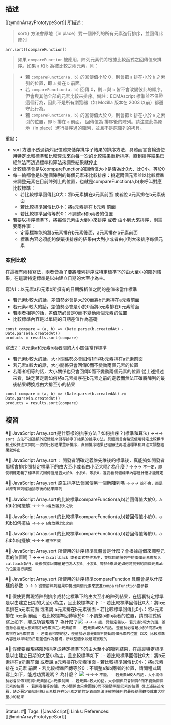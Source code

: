 ## 描述

[[@mdnArrayPrototypeSort]] 所描述：
> sort() 方法會原地（in place）對一個陣列的所有元素進行排序，並回傳此陣列

```
arr.sort([compareFunction])
```


> 如果 `compareFunction` 被應用，陣列元素們將根據比較函式之回傳值來排序。如果 `a` 和 `b` 為被比較之兩元素，則：

> -   若 `compareFunction(a, b)` 的回傳值小於 0，則會把 `a` 排在小於 `b` 之索引的位置，即 `a` 排在 `b` 前面。
> -   若 `compareFunction(a, b)` 回傳 0，則 `a` 與 `b` 皆不會改變彼此的順序，但會與其他全部的元素比較來排序。備註：ECMAscript 標準並不保證這個行為，因此不是所有瀏覽器（如 Mozilla 版本在 2003 以前）都遵守此行為。
> -   若 `compareFunction(a, b)` 的回傳值大於 0，則會把 `b` 排在小於 `a` 之索引的位置，即 `b` 排在 `a` 前面。
> 回傳值為
>  排序後的陣列。請注意此為原地（in place）進行排序過的陣列，並且不是原陣列的拷貝。


重點：
- sort 方法不透過額外記憶體來儲存排序子結果的排序方法，具體而言會輪流使用特定比較標準和比較算法來向每一次的比較結果重新排序，直到排序結果已經無法再透過標準和算法來調整結果就停止
- 比較標準會是以compareFunction的回傳值大小是否為比0大、比0小、等於0
- 每一輪都會是以整個陣列的每個元素來比較排序：挑選兩個元素並以比較標準來調整元素在目前陣列上的位置，也就是compareFunction(a,b)來呼叫對應比較標準：
	- 若比較標準回傳比0大：將b元素排在a元素前面 或者說 a元素排在b元素後面
	- 若比較標準回傳比0小：將a元素排在 b元素 前面
	- 若比較標準回傳等於0：不調整a和b兩者的位置
- 若要以排序標準下，將每個元素由大到小來排序 或者 由小到大來排序，則需要兩件事：
	- 定義標準能夠將a元素排在b元素後面、a元素排在b元素前面
	- 標準內容必須能夠使最後排序的結果由大到小或者由小到大來排序每個元素


### 案例比較
在這裡有兩種寫法，兩者皆為了要將陣列排序成特定標準下的由大至小的陣列結果，在這裏特定標準是以由建立日期的大至小為主。

寫法1：以元素a和元素b所擁有的日期解析值之間的差值來當作標準
- 若元素b較大的話，差值勢必會是大於0而將b元素排在a元素前面
- 若元素a較大的話，差值勢必會是小於0而將a元素排在b元素前面
- 若兩者相等的話，差值勢必會是0而不變動兩個元素的位置
- 比較標準內容是以單純的日期差值作為基礎

```
const compare = (a, b) => (Date.parse(b.createdAt) - Date.parse(a.createdAt))
products = results.sort(compare)
```

寫法2：以元素a和元素b兩者間的大小關係當作標準
- 若元素b較大的話，大小關係勢必會回傳1而將b元素排在a元素前面
- 若元素a較大的話，大小關係只會回傳0而不變動兩個元素的位置
- 若兩者相等的話，大小關係也只會回傳0而不變動兩個元素的位置
從上述描述來看，缺乏著定義如何將a元素排序在b元素之前的定義而無法正確將陣列的最後結果轉換成由大排至小的結果
```
const compare = (a, b) => (Date.parse(b.createdAt) >= Date.parse(a.createdAt))
products = results.sort(compare)
```



## 複習
#🧠 JavaScript Array.sort是什麼樣的排序方法？如何排序？(標準和算法) ->->-> `sort 方法不透過額外記憶體來儲存排序子結果的排序方法，具體而言會輪流使用特定比較標準和比較算法來向每一次的比較結果重新排序，直到排序結果已經無法再透過標準和算法來調整結果就停止`
<!--SR:!2022-08-27,29,248-->



#🧠 JavaScript Array.sort： 開發者明確定義誰先誰後的標準後，真能夠如開發者那樣會排序照特定標準下的由大至小或者由小至大嗎? 為什麼？->->-> `不一定，即使明確定義了標準函式回傳值是否大於0、小於0、等於0，還要看具體標準內容是什麼才能確定`
<!--SR:!2022-09-07,36,248-->

#🧠 JavaScript Array.sort 原生排序法會回傳另一個新陣列嗎 ->->-> `並不會，而是以原有陣列經過排序後的結果陣列`
<!--SR:!2022-09-03,34,248-->

#🧠 JavaScript Array.sort的比較標準compareFunction(a,b)若回傳值大於0，a和b如何擺放 ->->-> `a會放置於b之後`
<!--SR:!2022-11-01,72,250-->
#🧠 JavaScript Array.sort的比較標準compareFunction(a,b)若回傳值小於0，a和b如何擺放 ->->-> `a會放置於b之前`
<!--SR:!2022-09-01,31,248-->

#🧠 JavaScript Array.sort的比較標準compareFunction(a,b)若回傳值等於0，a和b如何擺放 ->->-> `維持不變`
<!--SR:!2022-11-04,70,248-->

#🧠 JavaScript Array.sort 所使用的排序標準具體會是什麼？會根據這個來調整元素的位置嗎？->->-> `以callback 或者函式物件為主，並挑目前陣列中的兩個元素來加入callback執行，最後依據回傳值是否為大於0、小於0、等於0來決定如何將挑到的兩個元素ab的位置進行調整`
<!--SR:!2022-09-13,39,248-->

#🧠 JavaScript Array.sort 所使用的排序標準compareFunction 具體會是以什麼樣的參數 ->->-> `從當前陣列結果中挑出兩個元素來放進compareFunction當參數`
<!--SR:!2022-09-05,35,248-->

#🧠 假使要實現將陣列排序成特定標準下的由大至小的陣列結果，在這裏特定標準是以由建立日期的大至小為主，且比較標準如下：- 若比較標準回傳比0大：將b元素排在a元素前面 或者說 a元素排在b元素後面 - 若比較標準回傳比0小：將a元素排在 b元素 前面 - 若比較標準回傳等於0：不調整a和b兩者的位置，請問程式碼寫上如下，能成功實現嗎？ 為什麼？![](https://res.cloudinary.com/dqfxgtyoi/image/upload/v1657548017/blog/algorithm/sort/javascript/correct-compare-function_d2akgm.png) ->->-> `能，具體定義以- 若元素b較大的話，差值勢必會是大於0而將b元素排在a元素前面 - 若元素a較大的話，差值勢必會是小於0而將a元素排在b元素前面 - 若兩者相等的話，差值勢必會是0而不變動兩個元素的位置 以及 比較標準內容是以單純的日期差值作為基礎，所以整體來說是可實現的`
<!--SR:!2022-09-02,33,248-->

#🧠 假使要實現將陣列排序成特定標準下的由大至小的陣列結果，在這裏特定標準是以由建立日期的大至小為主，且比較標準如下：- 若比較標準回傳比0大：將b元素排在a元素前面 或者說 a元素排在b元素後面 - 若比較標準回傳比0小：將a元素排在 b元素 前面 - 若比較標準回傳等於0：不調整a和b兩者的位置，請問程式碼寫上如下，能成功實現嗎？ 為什麼？ ![](https://res.cloudinary.com/dqfxgtyoi/image/upload/v1657548017/blog/algorithm/sort/javascript/incorrect-compare-function_amk9ta.png) ->->-> `不能，- 若元素b較大的話，大小關係勢必會回傳1而將b元素排在a元素前面 - 若元素a較大的話，大小關係只會回傳0而不變動兩個元素的位置 - 若兩者相等的話，大小關係也只會回傳0而不變動兩個元素的位置 從上述描述來看，缺乏著定義如何將a元素排序在b元素之前的定義而無法正確將陣列的最後結果轉換成由大排至小的結果`
<!--SR:!2022-09-07,35,248-->

---
Status: #🌱 
Tags:
[[JavaScript]]
Links:
References:
[[@mdnArrayPrototypeSort]]